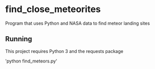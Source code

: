 # find_close_meteorites
Program that uses Python and NASA data to find meteor landing sites
## Running

This project requires Python 3 and the requests package

'python find_meteors.py'
